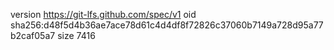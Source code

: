 version https://git-lfs.github.com/spec/v1
oid sha256:d48f5d4b36ae7ace78d61c4d4df8f72826c37060b7149a728d95a77b2caf05a7
size 7416
